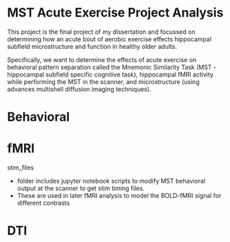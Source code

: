 # MST Acute Exercise Project Analysis
This project is the final project of my dissertation and focussed on determining how an acute bout of aerobic exercise effects hippocampal subfield microstructure and function in healthy older adults. 

Specifically, we want to determine the effects of acute exercise on behavioral pattern separation called the Mnemonic Similarity Task (MST - hippocampal subfield specific cognitive task), hippocampal fMRI activity while performing the MST in the scanner, and microstructure (using advances multishell diffusion imaging techniques).

# Behavioral

# fMRI

stim_files 
- folder includes jupyter notebook scripts to modify MST behavioral output at the scanner to get stim timing files. 
- These are used in later fMRI analysis to model the BOLD-fMRI signal for different contrasts


# DTI
